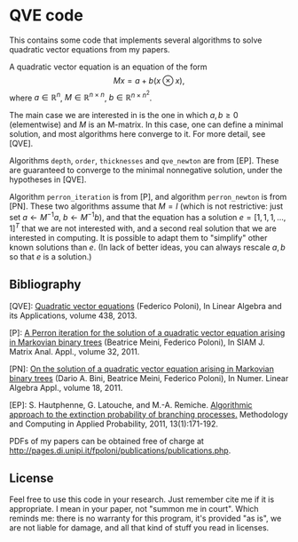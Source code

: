# QVE code

This contains some code that implements several algorithms to solve quadratic vector equations from my papers.

A quadratic vector equation is an equation of the form
$$
Mx = a + b(x \otimes x),
$$
where $a\in\mathbb{R}^n$, $M\in\mathbb{R}^{n\times n}$, $b\in\mathbb{R}^{n\times n^2}$.

The main case we are interested in is the one in which $a, b\geq 0$ (elementwise) and $M$ is an M-matrix. In this case, one can define a minimal solution, and most algorithms here converge to it. For more detail, see [QVE].

Algorithms `depth`, `order`, `thicknesses` and `qve_newton` are from [EP]. These are guaranteed to converge to the minimal nonnegative solution, under the hypotheses in [QVE].

Algorithm `perron_iteration` is from [P], and algorithm `perron_newton` is from [PN]. These two algorithms assume that $M=I$ (which is not restrictive: just set $a\leftarrow M^{-1}a$, $b\leftarrow M^{-1}b$), and that the equation has a solution $e=[1,1,1,\dots,1]^T$ that we are not interested with, and a second real solution that we are interested in computing. It is possible to adapt them to "simplify" other known solutions than $e$. (In lack of better ideas, you can always rescale $a,b$ so that $e$ is a solution.)

## Bibliography

[QVE]: [Quadratic vector equations](http://dx.doi.org/10.1016/j.laa.2011.05.036) (Federico Poloni), In Linear Algebra and its Applications, volume 438, 2013.

[P]: [A Perron iteration for the solution of a quadratic vector equation arising in Markovian binary trees](http://dx.doi.org/10.1137/100796765) (Beatrice Meini, Federico Poloni), In SIAM J. Matrix Anal. Appl., volume 32, 2011.

[PN]: [On the solution of a quadratic vector equation arising in Markovian binary trees](http://dx.doi.org/10.1002/nla.809) (Dario A. Bini, Beatrice Meini, Federico Poloni), In Numer. Linear Algebra Appl., volume 18, 2011.

[EP]: S. Hautphenne, G. Latouche, and M.-A. Remiche. [Algorithmic approach to the extinction probability of branching processes.](http://dx.doi.org/10.1007/s11009-009-9141-7) Methodology and Computing in Applied Probability, 2011, 13(1):171-192.

PDFs of my papers can be obtained free of charge at http://pages.di.unipi.it/fpoloni/publications/publications.php.

## License

Feel free to use this code in your research. Just remember cite me if it is appropriate. I mean in your paper, not "summon me in court". Which reminds me: there is no warranty for this program, it's provided "as is", we are not liable for damage, and all that kind of stuff you read in licenses.
